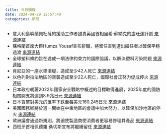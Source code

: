 ```yaml
---
title: 今日頭條
date: 2024-04-29 12:57:40
categories: 新聞            
---
```

- 意大利島嶼蘭佩杜薩的援助工作者譴責英國首相里希·蘇納克的盧旺達計劃 [來源連結](https://www.theguardian.com/world/2024/apr/29/lampedusa-aid-workers-condemn-uk-rwanda-plan-james-cleverly-visit)
- 蘇格蘭首席大臣Humza Yousaf宣布辭職，將留任直到選出繼任者以確保平穩過渡 [來源連結](https://www.theguardian.com/politics/2024/apr/29/humza-yousaf-steps-down-as-scottish-first-minister-snp)
- 全球塑料條約旨在達成一項法律約束力的國際協議，以解決塑料污染問題 [來源連結](https://www.theguardian.com/commentisfree/2024/apr/29/world-plastic-pollution-petrochemical-giants-un-treaty-2015-paris-lobbyists)
- 肯尼亞的一座水壩潰堤，造成至少42人死亡 [來源連結](https://www.theguardian.com/world/2024/apr/29/dam-burst-kenyan-town-mai-mahiu-nakuru)
- 以色列對拉法地區的空襲造成至少22人死亡，國際社會正努力促成停火 [來源連結](https://www.theguardian.com/world/2024/apr/29/gaza-rafah-airstrikes-ceasefire-talks-hamas-israel)
- 日本政府朝著2022年國家安全戰略中概述的目標取得進展，2025年度的國防相關開支將達到8.9兆日元 [來源連結](https://www.japantimes.co.jp/news/2024/04/29/japan/politics/japan-defense-spending-gdp/)
- 日本貨幣對美元的匯率下跌至每美元160.245日元 [來源連結](https://www.japantimes.co.jp/business/2024/04/29/markets/yen-hits-160-to-the-dollar/)
- 美國國務卿將於週一開始在中東地區的會議中加大努力，以確保加沙地區的停火 [來源連結](https://www.japantimes.co.jp/news/2024/04/29/world/us-gaza-truce-hostage-release/)
- 歐洲議會通過新規則，將迫使製造商使消費者更容易修理其產品 [來源連結](https://www.theguardian.com/commentisfree/2024/apr/29/eu-right-to-repair-rule-british-builders-should-copy)
- 西班牙首相佩德羅·桑切斯宣布將繼續留任 [來源連結](https://www.theguardian.com/world/live/2024/apr/29/europe-live-spanish-prime-minister-pedro-sanchez)



